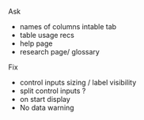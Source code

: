 Ask
- names of columns intable tab
- table usage recs
- help page
- research page/ glossary

Fix
- control inputs sizing / label visibility
- split control inputs ?
- on start display
- No data warning
